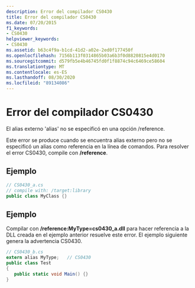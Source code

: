 ```yaml
---
description: Error del compilador CS0430
title: Error del compilador CS0430
ms.date: 07/20/2015
f1_keywords:
- CS0430
helpviewer_keywords:
- CS0430
ms.assetid: b63c4f9a-b1cd-41d2-a02e-2ed0f177450f
ms.openlocfilehash: 7156b113f0314865b03a6b3f0d8820815e4d0170
ms.sourcegitcommit: d579fb5e4b46745fd0f1f8874c94c6469ce58604
ms.translationtype: MT
ms.contentlocale: es-ES
ms.lasthandoff: 08/30/2020
ms.locfileid: "89134086"
---
```

# <a name="compiler-error-cs0430"></a>Error del compilador CS0430
El alias externo 'alias' no se especificó en una opción /reference.  
  
 Este error se produce cuando se encuentra alias externo pero no se especificó un alias como referencia en la línea de comandos. Para resolver el error CS0430, compile con **/reference**.  
  
## <a name="example"></a>Ejemplo  
  
```csharp  
// CS0430_a.cs  
// compile with: /target:library
public class MyClass {}  
```  
  
## <a name="example"></a>Ejemplo  
 Compilar con **/reference:MyType=cs0430_a.dll** para hacer referencia a la DLL creada en el ejemplo anterior resuelve este error. El ejemplo siguiente genera la advertencia CS0430.  
  
```csharp  
// CS0430_b.cs  
extern alias MyType;   // CS0430  
public class Test
{  
   public static void Main() {}  
}  
```

